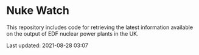 # Nuke Watch

This repository includes code for retrieving the latest information available on the output of EDF nuclear power plants in the UK.

Last updated: 2021-08-28 03:07